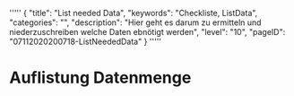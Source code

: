 '''''
{
"title": "List needed Data",
"keywords": "Checkliste, ListData",
"categories": "",
"description": "Hier geht es darum zu ermitteln und niederzuschreiben welche Daten ebnötigt werden",
"level": "10",
"pageID": "07112020200718-ListNeededData"
}
'''''

# Auflistung Datenmenge



